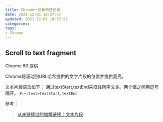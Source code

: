 ```yaml
---
title: Chrome一些新特性记录
date: 2021-12-01 10:57:57
updated: 2021-12-01 10:57:57
categories:
tags:
- Chrome
---
```




## Scroll to text fragment

Chrome 80 提供

Chrome将滚动到URL哈希提供的文字片段的位置并提供高亮。

文本片段语法如下：
通过textStart,textEnd来框住所需文本。两个值之间用逗号隔开。
`#:~:text=textStart,textEnd`

参考：
>[从未链接过的加粗链接：文本片段](https://web.dev/text-fragments/)
